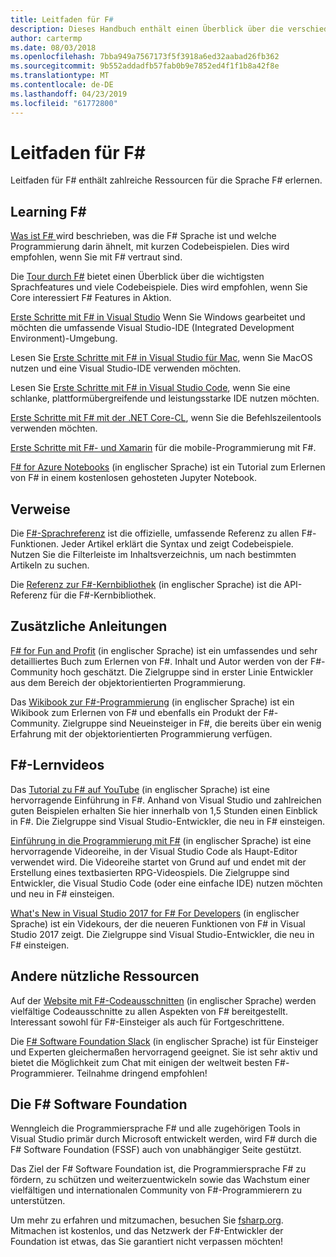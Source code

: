 ```yaml
---
title: Leitfaden für F#
description: Dieses Handbuch enthält einen Überblick über die verschiedenen Lernmaterialien für F#, funktionalen Programmiersprachen, die auf .NET ausgeführt wird.
author: cartermp
ms.date: 08/03/2018
ms.openlocfilehash: 7bba949a7567173f5f3918a6ed32aabad26fb362
ms.sourcegitcommit: 9b552addadfb57fab0b9e7852ed4f1f1b8a42f8e
ms.translationtype: MT
ms.contentlocale: de-DE
ms.lasthandoff: 04/23/2019
ms.locfileid: "61772800"
---
```

# <a name="f-guide"></a>Leitfaden für F#

Leitfaden für F# enthält zahlreiche Ressourcen für die Sprache F# erlernen.

## <a name="learning-f"></a>Learning F\#

[Was ist F# ](what-is-fsharp.md) wird beschrieben, was die F# Sprache ist und welche Programmierung darin ähnelt, mit kurzen Codebeispielen. Dies wird empfohlen, wenn Sie mit F# vertraut sind.

Die [Tour durch F#](tour.md) bietet einen Überblick über die wichtigsten Sprachfeatures und viele Codebeispiele. Dies wird empfohlen, wenn Sie Core interessiert F# Features in Aktion.

[Erste Schritte mit F# in Visual Studio](get-started/get-started-visual-studio.md) Wenn Sie Windows gearbeitet und möchten die umfassende Visual Studio-IDE (Integrated Development Environment)-Umgebung.

Lesen Sie [Erste Schritte mit F# in Visual Studio für Mac](get-started/get-started-with-visual-studio-for-mac.md), wenn Sie MacOS nutzen und eine Visual Studio-IDE verwenden möchten.

Lesen Sie [Erste Schritte mit F# in Visual Studio Code](get-started/get-started-vscode.md), wenn Sie eine schlanke, plattformübergreifende und leistungsstarke IDE nutzen möchten.

[Erste Schritte mit F# mit der .NET Core-CL](get-started/get-started-command-line.md), wenn Sie die Befehlszeilentools verwenden möchten.

[Erste Schritte mit F#- und Xamarin](https://docs.microsoft.com/xamarin/cross-platform/platform/fsharp/) für die mobile-Programmierung mit F#.

[F# for Azure Notebooks](https://notebooks.azure.com/Microsoft/libraries/samples/html/FSharp%20for%20Azure%20Notebooks.ipynb) (in englischer Sprache) ist ein Tutorial zum Erlernen von F# in einem kostenlosen gehosteten Jupyter Notebook.

## <a name="references"></a>Verweise

Die [F#-Sprachreferenz](language-reference/index.md) ist die offizielle, umfassende Referenz zu allen F#-Funktionen. Jeder Artikel erklärt die Syntax und zeigt Codebeispiele. Nutzen Sie die Filterleiste im Inhaltsverzeichnis, um nach bestimmten Artikeln zu suchen.

Die [Referenz zur F#-Kernbibliothek](https://msdn.microsoft.com/visualfsharpdocs/conceptual/fsharp-core-library-reference) (in englischer Sprache) ist die API-Referenz für die F#-Kernbibliothek.

## <a name="additional-guides"></a>Zusätzliche Anleitungen

[F# for Fun and Profit](https://swlaschin.gitbooks.io/fsharpforfunandprofit/content/) (in englischer Sprache) ist ein umfassendes und sehr detailliertes Buch zum Erlernen von F#. Inhalt und Autor werden von der F#-Community hoch geschätzt. Die Zielgruppe sind in erster Linie Entwickler aus dem Bereich der objektorientierten Programmierung.

Das [Wikibook zur F#-Programmierung](https://en.wikibooks.org/wiki/F_Sharp_Programming) (in englischer Sprache) ist ein Wikibook zum Erlernen von F# und ebenfalls ein Produkt der F#-Community. Zielgruppe sind Neueinsteiger in F#, die bereits über ein wenig Erfahrung mit der objektorientierten Programmierung verfügen.

## <a name="learn-f-through-videos"></a>F#-Lernvideos

Das [Tutorial zu F# auf YouTube](https://www.youtube.com/watch?v=c7eNDJN758U) (in englischer Sprache) ist eine hervorragende Einführung in F#. Anhand von Visual Studio und zahlreichen guten Beispielen erhalten Sie hier innerhalb von 1,5 Stunden einen Einblick in F#. Die Zielgruppe sind Visual Studio-Entwickler, die neu in F# einsteigen.

[Einführung in die Programmierung mit F#](https://www.youtube.com/watch?v=Teak30_pXHk&list=PLEoMzSkcN8oNiJ67Hd7oRGgD1d4YBxYGC) (in englischer Sprache) ist eine hervorragende Videoreihe, in der Visual Studio Code als Haupt-Editor verwendet wird. Die Videoreihe startet von Grund auf und endet mit der Erstellung eines textbasierten RPG-Videospiels. Die Zielgruppe sind Entwickler, die Visual Studio Code (oder eine einfache IDE) nutzen möchten und neu in F# einsteigen.

[What's New in Visual Studio 2017 for F# For Developers](https://www.linkedin.com/learning/what-s-new-in-visual-studio-2017-for-f-sharp-for-developers) (in englischer Sprache) ist ein Videkours, der die neueren Funktionen von F# in Visual Studio 2017 zeigt. Die Zielgruppe sind Visual Studio-Entwickler, die neu in F# einsteigen.

## <a name="other-useful-resources"></a>Andere nützliche Ressourcen

Auf der [Website mit F#-Codeausschnitten](http://www.fssnip.net) (in englischer Sprache) werden vielfältige Codeausschnitte zu allen Aspekten von F# bereitgestellt. Interessant sowohl für F#-Einsteiger als auch für Fortgeschrittene.

Die [F# Software Foundation Slack](https://fsharp.org/guides/slack/) (in englischer Sprache) ist für Einsteiger und Experten gleichermaßen hervorragend geeignet. Sie ist sehr aktiv und bietet die Möglichkeit zum Chat mit einigen der weltweit besten F#-Programmierer. Teilnahme dringend empfohlen!

## <a name="the-f-software-foundation"></a>Die F# Software Foundation

Wenngleich die Programmiersprache F# und alle zugehörigen Tools in Visual Studio primär durch Microsoft entwickelt werden, wird F# durch die F# Software Foundation (FSSF) auch von unabhängiger Seite gestützt.

Das Ziel der F# Software Foundation ist, die Programmiersprache F# zu fördern, zu schützen und weiterzuentwickeln sowie das Wachstum einer vielfältigen und internationalen Community von F#-Programmierern zu unterstützen.

Um mehr zu erfahren und mitzumachen, besuchen Sie [fsharp.org](https://fsharp.org). Mitmachen ist kostenlos, und das Netzwerk der F#-Entwickler der Foundation ist etwas, das Sie garantiert nicht verpassen möchten!
